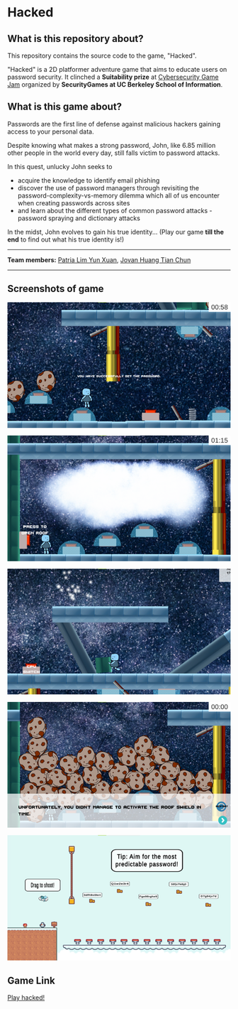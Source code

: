 # Hacked

## What is this repository about?
This repository contains the source code to the game, "Hacked".  

"Hacked" is a 2D platformer adventure game that aims to educate users on password security. It clinched a **Suitability prize** at [Cybersecurity Game Jam](https://lnkd.in/g8wuV_5) organized by **SecurityGames at UC Berkeley School of Information**.

## What is this game about?
Passwords are the first line of defense against malicious hackers gaining access to your personal data.  

Despite knowing what makes a strong password, John, like 6.85 million other people in the world every day, still falls victim to password attacks.

In this quest, unlucky John seeks to

* acquire the knowledge to identify email phishing
* discover the use of password managers through revisiting the password-complexity-vs-memory dilemma which all of us encounter when creating passwords across sites
* and learn about the different types of common password attacks - password spraying and dictionary attacks  

In the midst, John evolves to gain his true identity... (Play our game **till the end** to find out what his true identity is!)

---  

**Team members:** [Patria Lim Yun Xuan](https://www.linkedin.com/in/patrialim/), [Jovan Huang Tian Chun](https://www.linkedin.com/in/jovanhuang/)  

---  

## Screenshots of game  

![alt text](https://github.com/jovanhuang/Cyber-Security-Game-Jam-2021/blob/main/image1.png)  

![alt text](https://github.com/jovanhuang/Cyber-Security-Game-Jam-2021/blob/main/image2.png)  

![alt text](https://github.com/jovanhuang/Cyber-Security-Game-Jam-2021/blob/main/image3.png)  

![alt text](https://github.com/jovanhuang/Cyber-Security-Game-Jam-2021/blob/main/image4.png)  

![alt text](https://github.com/jovanhuang/Cyber-Security-Game-Jam-2021/blob/main/image5.png)  

## Game Link
[Play hacked!](https://patrialyx.itch.io/hacked)
